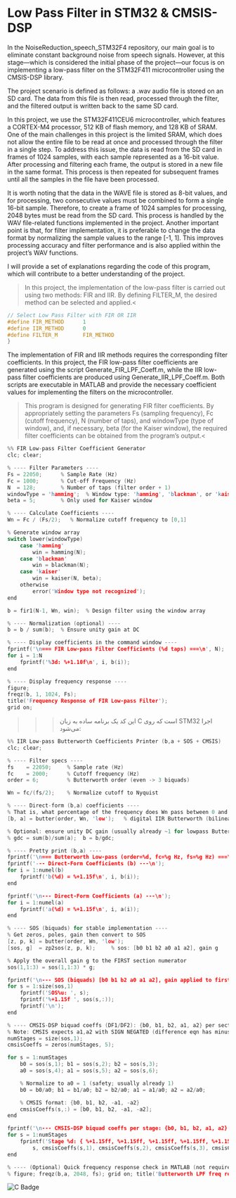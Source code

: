 # Low Pass Filter in STM32 & CMSIS-DSP

In the NoiseReduction_speech_STM32F4 repository, our main goal is to eliminate constant background noise from speech signals. However, at this stage—which is considered the initial phase of the project—our focus is on implementing a low-pass filter on the STM32F411 microcontroller using the CMSIS-DSP library.

The project scenario is defined as follows: a .wav audio file is stored on an SD card. The data from this file is then read, processed through the filter, and the filtered output is written back to the same SD card.

In this project, we use the STM32F411CEU6 microcontroller, which features a CORTEX-M4 processor, 512 KB of flash memory, and 128 KB of SRAM. One of the main challenges in this project is the limited SRAM, which does not allow the entire file to be read at once and processed through the filter in a single step.
To address this issue, the data is read from the SD card in frames of 1024 samples, with each sample represented as a 16-bit value. After processing and filtering each frame, the output is stored in a new file in the same format. This process is then repeated for subsequent frames until all the samples in the file have been processed.

It is worth noting that the data in the WAVE file is stored as 8-bit values, and for processing, two consecutive values must be combined to form a single 16-bit sample. Therefore, to create a frame of 1024 samples for processing, 2048 bytes must be read from the SD card. This process is handled by the WAV file-related functions implemented in the project.
Another important point is that, for filter implementation, it is preferable to change the data format by normalizing the sample values to the range [-1, 1]. This improves processing accuracy and filter performance and is also applied within the project’s WAV functions.

I will provide a set of explanations regarding the code of this program, which will contribute to a better understanding of the project.


>In this project, the implementation of the low-pass filter is carried out using two methods: FIR and IIR. By defining FILTER_M, the desired method can be selected and applied.<
```c
// Select Low Pass Filter with FIR OR IIR
#define FIR_METHOD		1
#define IIR_METHOD		0
#define FILTER_M		FIR_METHOD
}
```


        
The implementation of FIR and IIR methods requires the corresponding filter coefficients. In this project, the FIR low-pass filter coefficients are generated using the script Generate_FIR_LPF_Coeff.m, while the IIR low-pass filter coefficients are produced using Generate_IIR_LPF_Coeff.m. Both scripts are executable in MATLAB and provide the necessary coefficient values for implementing the filters on the microcontroller.



    


>This program is designed for generating FIR filter coefficients. By appropriately setting the parameters Fs (sampling frequency), Fc (cutoff frequency), N (number of taps), and windowType (type of window), and, if necessary, beta (for the Kaiser window), the required filter coefficients can be obtained from the program’s output.<
```c
%% FIR Low-pass Filter Coefficient Generator
clc; clear;

% ---- Filter Parameters ----
Fs = 22050;      % Sample Rate (Hz)
Fc = 1000;       % Cut-off Frequency (Hz)
N  = 128;        % Number of taps (filter order + 1)
windowType = 'hamming';  % Window type: 'hamming', 'blackman', or 'kaiser'
beta = 5;        % Only used for Kaiser window

% ---- Calculate Coefficients ----
Wn = Fc / (Fs/2);   % Normalize cutoff frequency to [0,1]

% Generate window array
switch lower(windowType)
    case 'hamming'
        win = hamming(N);
    case 'blackman'
        win = blackman(N);
    case 'kaiser'
        win = kaiser(N, beta);
    otherwise
        error('Window type not recognized');
end

b = fir1(N-1, Wn, win);  % Design filter using the window array

% ---- Normalization (optional) ----
b = b / sum(b);  % Ensure unity gain at DC

% ---- Display coefficients in the command window ----
fprintf('\n=== FIR Low-pass Filter Coefficients (%d taps) ===\n', N);
for i = 1:N
    fprintf('%3d: %+1.10f\n', i, b(i));
end

% ---- Display frequency response ----
figure;
freqz(b, 1, 1024, Fs);
title('Frequency Response of FIR Low-pass Filter');
grid on;

```

>>> این کد یک برنامه ساده به زبان C است که روی STM32 اجرا می‌شود:
```c
%% IIR Low-pass Butterworth Coefficients Printer (b,a + SOS + CMSIS)
clc; clear;

% ---- Filter specs ----
fs    = 22050;     % Sample rate (Hz)
fc    = 2000;      % Cutoff frequency (Hz)
order = 6;         % Butterworth order (even -> 3 biquads)

Wn = fc/(fs/2);    % Normalize cutoff to Nyquist

% ---- Direct-form (b,a) coefficients ----
% That is, what percentage of the frequency does Wn pass between 0 and (Fs/2)?
[b, a] = butter(order, Wn, 'low');   % digital IIR Butterworth (bilinear)

% Optional: ensure unity DC gain (usually already ~1 for lowpass Butter)
% gdc = sum(b)/sum(a);  b = b/gdc;

% ---- Pretty print (b,a) ----
fprintf('\n=== Butterworth Low-pass (order=%d, fc=%g Hz, fs=%g Hz) ===\n', order, fc, fs);
fprintf('--- Direct-Form Coefficients (b) ---\n');
for i = 1:numel(b)
    fprintf('b(%d) = %+1.15f\n', i, b(i));
end

fprintf('\n--- Direct-Form Coefficients (a) ---\n');
for i = 1:numel(a)
    fprintf('a(%d) = %+1.15f\n', i, a(i));
end

% ---- SOS (biquads) for stable implementation ----
% Get zeros, poles, gain then convert to SOS
[z, p, k] = butter(order, Wn, 'low');
[sos, g]  = zp2sos(z, p, k);     % sos: [b0 b1 b2 a0 a1 a2], gain g

% Apply the overall gain g to the FIRST section numerator
sos(1,1:3) = sos(1,1:3) * g;

fprintf('\n--- SOS (biquads) [b0 b1 b2 a0 a1 a2], gain applied to first section ---\n');
for s = 1:size(sos,1)
    fprintf('SOS%u: ', s);
    fprintf('%+1.15f ', sos(s,:));
    fprintf('\n');
end

% ---- CMSIS-DSP biquad coeffs (DF1/DF2): {b0, b1, b2, a1, a2} per section ----
% Note: CMSIS expects a1,a2 with SIGN NEGATED (difference eqn has minus signs).
numStages = size(sos,1);
cmsisCoeffs = zeros(numStages, 5);

for s = 1:numStages
    b0 = sos(s,1); b1 = sos(s,2); b2 = sos(s,3);
    a0 = sos(s,4); a1 = sos(s,5); a2 = sos(s,6);

    % Normalize to a0 = 1 (safety; usually already 1)
    b0 = b0/a0; b1 = b1/a0; b2 = b2/a0; a1 = a1/a0; a2 = a2/a0;

    % CMSIS format: {b0, b1, b2, -a1, -a2}
    cmsisCoeffs(s,:) = [b0, b1, b2, -a1, -a2];
end

fprintf('\n--- CMSIS-DSP biquad coeffs per stage: {b0, b1, b2, a1, a2} with a1,a2 NEGATED ---\n');
for s = 1:numStages
    fprintf('Stage %d: { %+1.15ff, %+1.15ff, %+1.15ff, %+1.15ff, %+1.15ff }\n', ...
        s, cmsisCoeffs(s,1), cmsisCoeffs(s,2), cmsisCoeffs(s,3), cmsisCoeffs(s,4), cmsisCoeffs(s,5));
end

% ---- (Optional) Quick frequency response check in MATLAB (not required) ----
% figure; freqz(b,a, 2048, fs); grid on; title('Butterworth LPF freq response');

```
![C Badge](https://img.shields.io/badge/language-C-blue)
```
